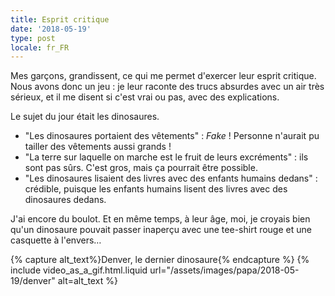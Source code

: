```yaml
---
title: Esprit critique
date: '2018-05-19'
type: post
locale: fr_FR
---
```


Mes garçons, grandissent, ce qui me permet d'exercer leur esprit critique. Nous avons donc un jeu : je leur raconte des trucs absurdes avec un air très sérieux, et il me disent si c'est vrai ou pas, avec des explications.

<!-- more -->

Le sujet du jour était les dinosaures.

* "Les dinosaures portaient des vêtements" : _Fake_ ! Personne n'aurait pu tailler des vêtements aussi grands !
* "La terre sur laquelle on marche est le fruit de leurs excréments" : ils sont pas sûrs. C'est gros, mais ça pourrait être possible.
* "Les dinosaures lisaient des livres avec des enfants humains dedans" : crédible, puisque les enfants humains lisent des livres avec des dinosaures dedans.

J'ai encore du boulot. Et en même temps, à leur âge, moi, je croyais bien qu'un dinosaure pouvait passer inaperçu avec une tee-shirt rouge et une casquette à l'envers…

{% capture alt_text%}Denver, le dernier dinosaure{% endcapture %}
{% include video_as_a_gif.html.liquid
url="/assets/images/papa/2018-05-19/denver"
alt=alt_text
%}

